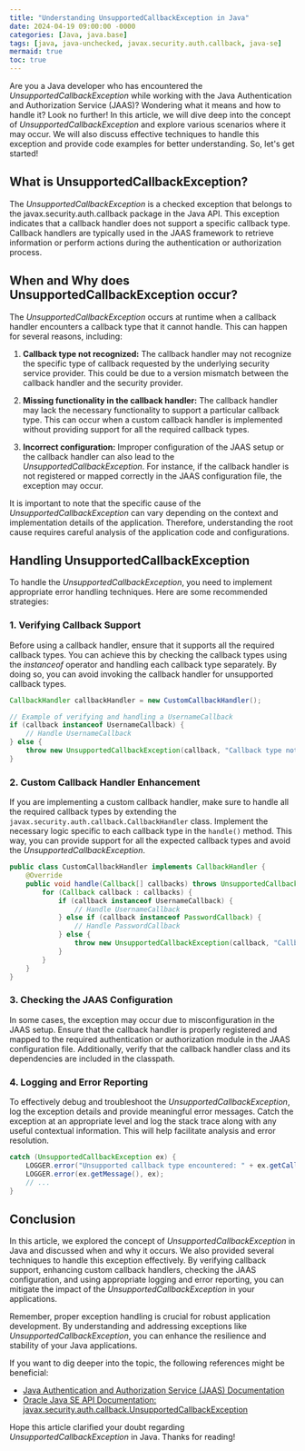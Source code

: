 ```yaml
---
title: "Understanding UnsupportedCallbackException in Java"
date: 2024-04-19 09:00:00 -0000
categories: [Java, java.base]
tags: [java, java-unchecked, javax.security.auth.callback, java-se]
mermaid: true
toc: true
---
```



Are you a Java developer who has encountered the *UnsupportedCallbackException* while working with the Java Authentication and Authorization Service (JAAS)? Wondering what it means and how to handle it? Look no further! In this article, we will dive deep into the concept of *UnsupportedCallbackException* and explore various scenarios where it may occur. We will also discuss effective techniques to handle this exception and provide code examples for better understanding. So, let's get started!

## What is UnsupportedCallbackException?

The *UnsupportedCallbackException* is a checked exception that belongs to the javax.security.auth.callback package in the Java API. This exception indicates that a callback handler does not support a specific callback type. Callback handlers are typically used in the JAAS framework to retrieve information or perform actions during the authentication or authorization process.

## When and Why does UnsupportedCallbackException occur?

The *UnsupportedCallbackException* occurs at runtime when a callback handler encounters a callback type that it cannot handle. This can happen for several reasons, including:

1. **Callback type not recognized:** The callback handler may not recognize the specific type of callback requested by the underlying security service provider. This could be due to a version mismatch between the callback handler and the security provider.

2. **Missing functionality in the callback handler:** The callback handler may lack the necessary functionality to support a particular callback type. This can occur when a custom callback handler is implemented without providing support for all the required callback types.

3. **Incorrect configuration:** Improper configuration of the JAAS setup or the callback handler can also lead to the *UnsupportedCallbackException*. For instance, if the callback handler is not registered or mapped correctly in the JAAS configuration file, the exception may occur.

It is important to note that the specific cause of the *UnsupportedCallbackException* can vary depending on the context and implementation details of the application. Therefore, understanding the root cause requires careful analysis of the application code and configurations.

## Handling UnsupportedCallbackException

To handle the *UnsupportedCallbackException*, you need to implement appropriate error handling techniques. Here are some recommended strategies:

### 1. Verifying Callback Support

Before using a callback handler, ensure that it supports all the required callback types. You can achieve this by checking the callback types using the *instanceof* operator and handling each callback type separately. By doing so, you can avoid invoking the callback handler for unsupported callback types.

```java
CallbackHandler callbackHandler = new CustomCallbackHandler();

// Example of verifying and handling a UsernameCallback
if (callback instanceof UsernameCallback) {
    // Handle UsernameCallback
} else {
    throw new UnsupportedCallbackException(callback, "Callback type not supported");
}
```

### 2. Custom Callback Handler Enhancement

If you are implementing a custom callback handler, make sure to handle all the required callback types by extending the `javax.security.auth.callback.CallbackHandler` class. Implement the necessary logic specific to each callback type in the `handle()` method. This way, you can provide support for all the expected callback types and avoid the *UnsupportedCallbackException*.

```java
public class CustomCallbackHandler implements CallbackHandler {
    @Override
    public void handle(Callback[] callbacks) throws UnsupportedCallbackException {
        for (Callback callback : callbacks) {
            if (callback instanceof UsernameCallback) {
                // Handle UsernameCallback
            } else if (callback instanceof PasswordCallback) {
                // Handle PasswordCallback
            } else {
                throw new UnsupportedCallbackException(callback, "Callback type not supported");
            }
        }
    }
}
```

### 3. Checking the JAAS Configuration

In some cases, the exception may occur due to misconfiguration in the JAAS setup. Ensure that the callback handler is properly registered and mapped to the required authentication or authorization module in the JAAS configuration file. Additionally, verify that the callback handler class and its dependencies are included in the classpath.

### 4. Logging and Error Reporting

To effectively debug and troubleshoot the *UnsupportedCallbackException*, log the exception details and provide meaningful error messages. Catch the exception at an appropriate level and log the stack trace along with any useful contextual information. This will help facilitate analysis and error resolution.

```java
catch (UnsupportedCallbackException ex) {
    LOGGER.error("Unsupported callback type encountered: " + ex.getCallback().getClass().getName());
    LOGGER.error(ex.getMessage(), ex);
    // ...
}
```

## Conclusion

In this article, we explored the concept of *UnsupportedCallbackException* in Java and discussed when and why it occurs. We also provided several techniques to handle this exception effectively. By verifying callback support, enhancing custom callback handlers, checking the JAAS configuration, and using appropriate logging and error reporting, you can mitigate the impact of the *UnsupportedCallbackException* in your applications.

Remember, proper exception handling is crucial for robust application development. By understanding and addressing exceptions like *UnsupportedCallbackException*, you can enhance the resilience and stability of your Java applications.

If you want to dig deeper into the topic, the following references might be beneficial:

- [Java Authentication and Authorization Service (JAAS) Documentation](https://docs.oracle.com/en/java/javase/17/security/java-authentication-and-authorization-service-jaas-overview.html)
- [Oracle Java SE API Documentation: javax.security.auth.callback.UnsupportedCallbackException](https://docs.oracle.com/en/java/javase/17/docs/api/java.security.jgjavax/security/auth/callback/UnsupportedCallbackException.html)

Hope this article clarified your doubt regarding *UnsupportedCallbackException* in Java. Thanks for reading!
